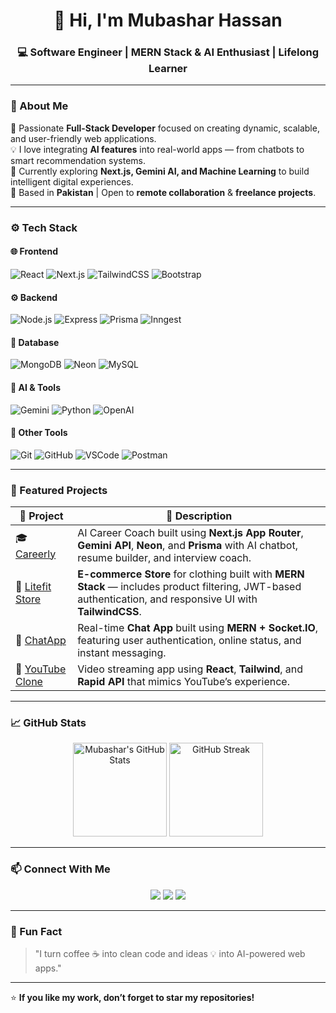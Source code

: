 <h1 align="center">👋 Hi, I'm Mubashar Hassan</h1>
<h3 align="center">💻 Software Engineer | MERN Stack & AI Enthusiast | Lifelong Learner</h3>

---

### 🧠 About Me  
🚀 Passionate **Full-Stack Developer** focused on creating dynamic, scalable, and user-friendly web applications.  
💡 I love integrating **AI features** into real-world apps — from chatbots to smart recommendation systems.  
🎯 Currently exploring **Next.js, Gemini AI, and Machine Learning** to build intelligent digital experiences.  
📍 Based in **Pakistan** | Open to **remote collaboration** & **freelance projects**.  

---

### ⚙️ Tech Stack

#### 🌐 Frontend  
![React](https://img.shields.io/badge/-React-61DAFB?logo=react&logoColor=white&style=flat)
![Next.js](https://img.shields.io/badge/-Next.js-000000?logo=next.js&logoColor=white&style=flat)
![TailwindCSS](https://img.shields.io/badge/-TailwindCSS-38B2AC?logo=tailwind-css&logoColor=white&style=flat)
![Bootstrap](https://img.shields.io/badge/-Bootstrap-563D7C?logo=bootstrap&logoColor=white&style=flat)

#### ⚙️ Backend  
![Node.js](https://img.shields.io/badge/-Node.js-339933?logo=node.js&logoColor=white&style=flat)
![Express](https://img.shields.io/badge/-Express.js-000000?logo=express&logoColor=white&style=flat)
![Prisma](https://img.shields.io/badge/-Prisma-2D3748?logo=prisma&logoColor=white&style=flat)
![Inngest](https://img.shields.io/badge/-Inngest-0A0A0A?logo=inngest&logoColor=white&style=flat)

#### 🧩 Database  
![MongoDB](https://img.shields.io/badge/-MongoDB-47A248?logo=mongodb&logoColor=white&style=flat)
![Neon](https://img.shields.io/badge/-Neon-0093E9?logo=postgresql&logoColor=white&style=flat)
![MySQL](https://img.shields.io/badge/-MySQL-4479A1?logo=mysql&logoColor=white&style=flat)

#### 🤖 AI & Tools  
![Gemini](https://img.shields.io/badge/-Gemini%20AI-4285F4?logo=google&logoColor=white&style=flat)
![Python](https://img.shields.io/badge/-Python-3776AB?logo=python&logoColor=white&style=flat)
![OpenAI](https://img.shields.io/badge/-OpenAI-412991?logo=openai&logoColor=white&style=flat)

#### 🧰 Other Tools  
![Git](https://img.shields.io/badge/-Git-F05032?logo=git&logoColor=white&style=flat)
![GitHub](https://img.shields.io/badge/-GitHub-181717?logo=github&logoColor=white&style=flat)
![VSCode](https://img.shields.io/badge/-VS%20Code-007ACC?logo=visual-studio-code&logoColor=white&style=flat)
![Postman](https://img.shields.io/badge/-Postman-FF6C37?logo=postman&logoColor=white&style=flat)

---

### 🧩 Featured Projects  

| 🔗 Project | 🧠 Description |
|-------------|----------------|
| 🎓 [Careerly](https://github.com/mubashir-hsn/careerly) | AI Career Coach built using **Next.js App Router**, **Gemini API**, **Neon**, and **Prisma** with AI chatbot, resume builder, and interview coach. |
| 🛒 [Litefit Store](https://github.com/mubashir-hsn/LiteFit) | **E-commerce Store** for clothing built with **MERN Stack** — includes product filtering, JWT-based authentication, and responsive UI with **TailwindCSS**. |
| 💬 [ChatApp](https://github.com/mubashir-hsn/chat-app) | Real-time **Chat App** built using **MERN + Socket.IO**, featuring user authentication, online status, and instant messaging. |
| 🎥 [YouTube Clone](https://github.com/mubashir-hsn/yt-clone) | Video streaming app using **React**, **Tailwind**, and **Rapid API** that mimics YouTube’s experience. |
---

### 📈 GitHub Stats

<p align="center">
  <img src="https://github-readme-stats.vercel.app/api?username=mubashir-hsn&show_icons=true&theme=tokyonight" alt="Mubashar's GitHub Stats" height="150"/>
  <img src="https://github-readme-streak-stats.herokuapp.com/?user=mubashir-hsn&theme=tokyonight" alt="GitHub Streak" height="150"/>
</p>

---

### 📫 Connect With Me  

<p align="center">
  <a href="https://github.com/mubashir-hsn"><img src="https://img.shields.io/badge/GitHub-181717?style=for-the-badge&logo=github&logoColor=white"/></a>
  <a href="https://www.linkedin.com/in/mubashir-hsn"><img src="https://img.shields.io/badge/LinkedIn-0A66C2?style=for-the-badge&logo=linkedin&logoColor=white"/></a>
  <a href="mailto:mubazi80@email.com"><img src="https://img.shields.io/badge/Email-D14836?style=for-the-badge&logo=gmail&logoColor=white"/></a>
</p>

---

### 🧠 Fun Fact  
> "I turn coffee ☕ into clean code and ideas 💡 into AI-powered web apps."

---

⭐ **If you like my work, don’t forget to star my repositories!**  
